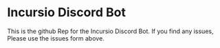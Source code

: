 # Incursio Discord Bot
This is the github Rep for the Incursio Discord Bot.
If you find any issues, Please use the issues form above.
